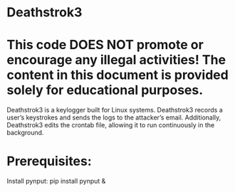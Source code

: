 # Deathstrok3                                                                                                                                           
# This code DOES NOT promote or encourage any illegal activities! The content in this document is provided solely for educational purposes.
Deathstrok3 is a keylogger built for Linux systems. Deathstrok3 records a user’s keystrokes and sends the logs to the attacker’s email. Additionally, Deathstrok3 edits the crontab file, allowing it to run continuously in the background.

# Prerequisites: 
Install pynput: pip install pynput &
